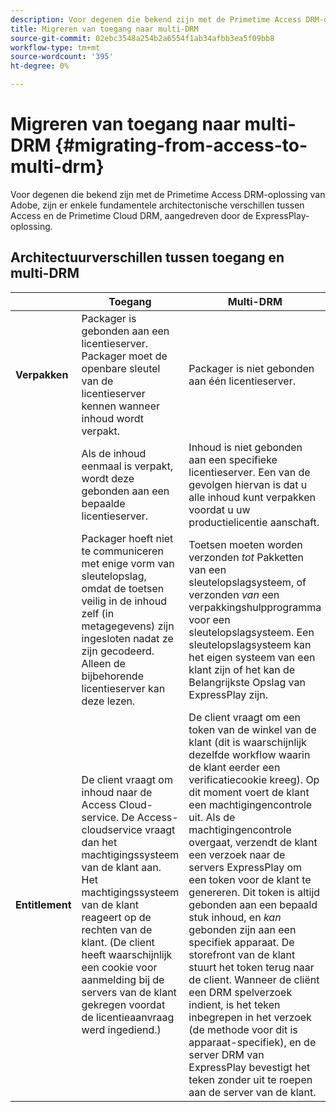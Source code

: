 ```yaml
---
description: Voor degenen die bekend zijn met de Primetime Access DRM-oplossing van Adobe, zijn er enkele fundamentele architectonische verschillen tussen Access en de Primetime Cloud DRM, aangedreven door de ExpressPlay-oplossing.
title: Migreren van toegang naar multi-DRM
source-git-commit: 02ebc3548a254b2a6554f1ab34afbb3ea5f09bb8
workflow-type: tm+mt
source-wordcount: '395'
ht-degree: 0%

---
```


# Migreren van toegang naar multi-DRM {#migrating-from-access-to-multi-drm}

Voor degenen die bekend zijn met de Primetime Access DRM-oplossing van Adobe, zijn er enkele fundamentele architectonische verschillen tussen Access en de Primetime Cloud DRM, aangedreven door de ExpressPlay-oplossing.

## Architectuurverschillen tussen toegang en multi-DRM

|  | Toegang | Multi-DRM |
|---|---|---|
| **Verpakken** | Packager is gebonden aan een licentieserver. Packager moet de openbare sleutel van de licentieserver kennen wanneer inhoud wordt verpakt. | Packager is niet gebonden aan één licentieserver. |
|  | Als de inhoud eenmaal is verpakt, wordt deze gebonden aan een bepaalde licentieserver. | Inhoud is niet gebonden aan een specifieke licentieserver. Een van de gevolgen hiervan is dat u alle inhoud kunt verpakken voordat u uw productielicentie aanschaft. |
|  | Packager hoeft niet te communiceren met enige vorm van sleutelopslag, omdat de toetsen veilig in de inhoud zelf (in metagegevens) zijn ingesloten nadat ze zijn gecodeerd. Alleen de bijbehorende licentieserver kan deze lezen. | Toetsen moeten worden verzonden *tot* Pakketten van een sleutelopslagsysteem, of verzonden *van* een verpakkingshulpprogramma voor een sleutelopslagsysteem. Een sleutelopslagsysteem kan het eigen systeem van een klant zijn of het kan de Belangrijkste Opslag van ExpressPlay zijn. |
| **Entitlement** | De client vraagt om inhoud naar de Access Cloud-service. De Access-cloudservice vraagt dan het machtigingssysteem van de klant aan. Het machtigingssysteem van de klant reageert op de rechten van de klant. (De client heeft waarschijnlijk een cookie voor aanmelding bij de servers van de klant gekregen voordat de licentieaanvraag werd ingediend.) | De client vraagt om een token van de winkel van de klant (dit is waarschijnlijk dezelfde workflow waarin de klant eerder een verificatiecookie kreeg). Op dit moment voert de klant een machtigingencontrole uit. Als de machtigingencontrole overgaat, verzendt de klant een verzoek naar de servers ExpressPlay om een token voor de klant te genereren. Dit token is altijd gebonden aan een bepaald stuk inhoud, en *kan* gebonden zijn aan een specifiek apparaat. De storefront van de klant stuurt het token terug naar de client. Wanneer de cliënt een DRM spelverzoek indient, is het teken inbegrepen in het verzoek (de methode voor dit is apparaat-specifiek), en de server DRM van ExpressPlay bevestigt het teken zonder uit te roepen aan de server van de klant. |
